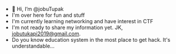 - 👋 Hi, I’m @jobuTupak
- I'm over here for fun and stuff
- I'm currently learning networking and have interest in CTF
- I'm not ready to share my information yet. JK, jobutukapi2019@gmail.com.
- Do you know education system in the most place to get hack. It's understandable...

<!---
jobuTupak/jobuTupak is a ✨ special ✨ repository because its `README.md` (this file) appears on your GitHub profile.
You can click the Preview link to take a look at your changes.
--->
